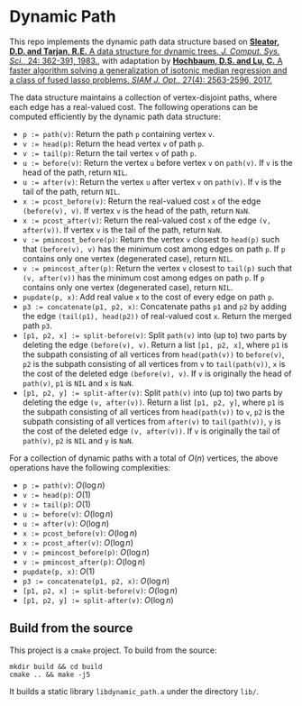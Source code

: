 # Dynamic Path

This repo implements the dynamic path data structure based on [**Sleator, D.D. and Tarjan, R.E.** A data structure for dynamic trees. *J. Comput. Sys. Sci.*, 24: 362-391, 1983.](https://www.cs.cmu.edu/~sleator/papers/dynamic-trees.pdf), with adaptation by [**Hochbaum, D.S. and Lu, C.** A faster algorithm solving a generalization of isotonic median regression and a class of fused lasso problems. *SIAM J. Opt.*, 27(4): 2563-2596, 2017.](https://hochbaum.ieor.berkeley.edu/html/pub/Isotonic-HLuSIAM-Opt2017.pdf)

The data structure maintains a collection of vertex-disjoint paths, where each edge has a real-valued cost. The following operations can be computed efficiently by the dynamic path data structure:
- `p := path(v)`: Return the path `p` containing vertex `v`.
- `v := head(p)`: Return the head vertex `v` of path `p`.
- `v := tail(p)`: Return the tail vertex `v` of path `p`.
- `u := before(v)`: Return the vertex `u` before vertex `v` on `path(v)`. If `v` is the head of the path, return `NIL`.
- `u := after(v)`: Return the vertex `u` after vertex `v` on `path(v)`. If `v` is the tail of the path, return `NIL`.
- `x := pcost_before(v)`: Return the real-valued cost `x` of the edge `(before(v), v)`. If vertex `v` is the head of the path, return `NaN`.
- `x := pcost_after(v)`: Return the real-valued cost `x` of the edge `(v, after(v))`. If vertex `v` is the tail of the path, return `NaN`.
- `v := pmincost_before(p)`: Return the vertex `v` closest to `head(p)` such that `(before(v), v)` has the minimum cost among edges on path `p`. If `p` contains only one vertex (degenerated case), return `NIL`.
- `v := pmincost_after(p)`: Return the vertex `v` closest to `tail(p)` such that `(v, after(v))` has the minimum cost among edges on path `p`. If `p` contains only one vertex (degenerated case), return `NIL`.
- `pupdate(p, x)`: Add real value `x` to the cost of every edge on path `p`.
- `p3 := concatenate(p1, p2, x)`: Concatenate paths `p1` and `p2` by adding the edge `(tail(p1), head(p2))` of real-valued cost `x`. Return the merged path `p3`.
- `[p1, p2, x] := split-before(v)`: Split `path(v)` into (up to) two parts by deleting the edge `(before(v), v)`. Return a list `[p1, p2, x]`, where `p1` is the subpath consisting of all vertices from `head(path(v))` to `before(v)`, `p2` is the subpath consisting of all vertices from `v` to `tail(path(v))`, `x` is the cost of the deleted edge `(before(v), v)`. If `v` is originally the head of `path(v)`, `p1` is `NIL` and `x` is `NaN`.
- `[p1, p2, y] := split-after(v)`: Split `path(v)` into (up to) two parts by deleting the edge `(v, after(v))`. Return a list `[p1, p2, y]`, where `p1` is the subpath consisting of all vertices from `head(path(v))` to `v`, `p2` is the subpath consisting of all vertices from `after(v)` to `tail(path(v))`, `y` is the cost of the deleted edge `(v, after(v))`. If `v` is originally the tail of `path(v)`, `p2` is `NIL` and `y` is `NaN`.

For a collection of dynamic paths with a total of $O(n)$ vertices, the above operations have the following complexities:
- `p := path(v)`: $O(\log n)$
- `v := head(p)`: $O(1)$
- `v := tail(p)`: $O(1)$
- `u := before(v)`: $O(\log n)$
- `u := after(v)`: $O(\log n)$
- `x := pcost_before(v)`: $O(\log n)$
- `x := pcost_after(v)`: $O(\log n)$
- `v := pmincost_before(p)`: $O(\log n)$
- `v := pmincost_after(p)`: $O(\log n)$
- `pupdate(p, x)`: $O(1)$
- `p3 := concatenate(p1, p2, x)`: $O(\log n)$
- `[p1, p2, x] := split-before(v)`: $O(\log n)$
- `[p1, p2, y] := split-after(v)`: $O(\log n)$

## Build from the source
This project is a `cmake` project. To build from the source:
```
mkdir build && cd build
cmake .. && make -j5
```

It builds a static library `libdynamic_path.a` under the directory `lib/`.
